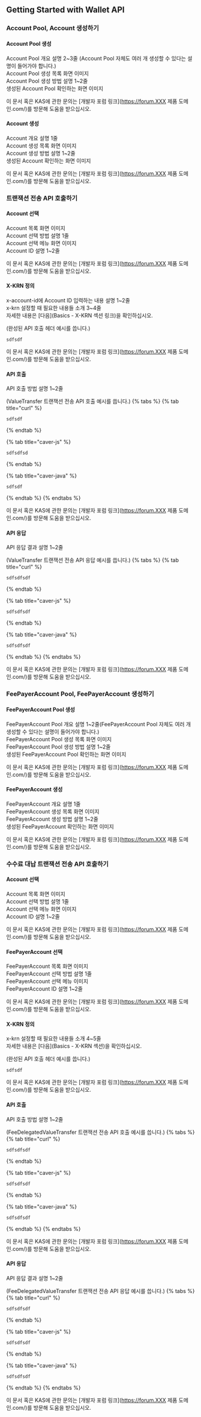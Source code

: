 ##  Getting Started with Wallet API
### Account Pool, Account 생성하기
#### Account Pool 생성
Account Pool 개요 설명 2~3줄 (Account Pool 자체도 여러 개 생성할 수 있다는 설명이 들어가야 합니다.)  
Account Pool 생성 목록 화면 이미지  
Account Pool 생성 방법 설명 1~2줄  
생성된 Account Pool 확인하는 화면 이미지  
   
이 문서 혹은 KAS에 관한 문의는 [개발자 포럼 링크](https://forum.XXX 제품 도메인.com/)를 방문해 도움을 받으십시오.  

#### Account 생성
Account 개요 설명 1줄  
Account 생성 목록 화면 이미지  
Account 생성 방법 설명 1~2줄  
생성된 Account 확인하는 화면 이미지  
   
이 문서 혹은 KAS에 관한 문의는 [개발자 포럼 링크](https://forum.XXX 제품 도메인.com/)를 방문해 도움을 받으십시오.  

### 트랜잭션 전송 API 호출하기
#### Account 선택
Account 목록 화면 이미지  
Account 선택 방법 설명 1줄  
Account 선택 메뉴 화면 이미지  
Account ID 설명 1~2줄  
   
이 문서 혹은 KAS에 관한 문의는 [개발자 포럼 링크](https://forum.XXX 제품 도메인.com/)를 방문해 도움을 받으십시오.  

#### X-KRN 정의
x-account-id에 Account ID 입력하는 내용 설명 1~2줄  
x-krn 설정할 때 필요한 내용들 소개 3~4줄  
자세한 내용은 [다음](Basics - X-KRN 섹션 링크)을 확인하십시오.  
   
(완성된 API 호출 헤더 예시를 씁니다.)
```text
sdfsdf
```
   
이 문서 혹은 KAS에 관한 문의는 [개발자 포럼 링크](https://forum.XXX 제품 도메인.com/)를 방문해 도움을 받으십시오.  

#### API 호출
API 호출 방법 설명 1~2줄  
   
(ValueTransfer 트랜잭션 전송 API 호출 예시를 씁니다.)
{% tabs %}
{% tab title="curl" %}
```text
sdfsdf
```
{% endtab %}

{% tab title="caver-js" %}
```text
sdfsdfsd
```
{% endtab %}

{% tab title="caver-java" %}
```text
sdfsdf
```
{% endtab %}
{% endtabs %}

이 문서 혹은 KAS에 관한 문의는 [개발자 포럼 링크](https://forum.XXX 제품 도메인.com/)를 방문해 도움을 받으십시오.  

#### API 응답
API 응답 결과 설명 1~2줄  
   
(ValueTransfer 트랜잭션 전송 API 응답 예시를 씁니다.)
{% tabs %}
{% tab title="curl" %}
```text
sdfsdfsdf
```
{% endtab %}

{% tab title="caver-js" %}
```text
sdfsdfsdf
```
{% endtab %}

{% tab title="caver-java" %}
```text
sdfsdfsdf
```
{% endtab %}
{% endtabs %}

이 문서 혹은 KAS에 관한 문의는 [개발자 포럼 링크](https://forum.XXX 제품 도메인.com/)를 방문해 도움을 받으십시오.  

### FeePayerAccount Pool, FeePayerAccount 생성하기
#### FeePayerAccount Pool 생성
FeePayerAccount Pool 개요 설명 1~2줄(FeePayerAccount Pool 자체도 여러 개 생성할 수 있다는 설명이 들어가야 합니다.)  
FeePayerAccount Pool 생성 목록 화면 이미지  
FeePayerAccount Pool 생성 방법 설명 1~2줄  
생성된 FeePayerAccount Pool 확인하는 화면 이미지  
   
이 문서 혹은 KAS에 관한 문의는 [개발자 포럼 링크](https://forum.XXX 제품 도메인.com/)를 방문해 도움을 받으십시오.

#### FeePayerAccount 생성
FeePayerAccount 개요 설명 1줄  
FeePayerAccount 생성 목록 화면 이미지  
FeePayerAccount 생성 방법 설명 1~2줄  
생성된 FeePayerAccount 확인하는 화면 이미지  

이 문서 혹은 KAS에 관한 문의는 [개발자 포럼 링크](https://forum.XXX 제품 도메인.com/)를 방문해 도움을 받으십시오.

### 수수료 대납 트랜잭션 전송 API 호출하기
#### Account 선택
Account 목록 화면 이미지  
Account 선택 방법 설명 1줄  
Account 선택 메뉴 화면 이미지  
Account ID 설명 1~2줄  
   
이 문서 혹은 KAS에 관한 문의는 [개발자 포럼 링크](https://forum.XXX 제품 도메인.com/)를 방문해 도움을 받으십시오.  

#### FeePayerAccount 선택
FeePayerAccount 목록 화면 이미지  
FeePayerAccount 선택 방법 설명 1줄  
FeePayerAccount 선택 메뉴 이미지  
FeePayerAccount ID 설명 1~2줄  
   
이 문서 혹은 KAS에 관한 문의는 [개발자 포럼 링크](https://forum.XXX 제품 도메인.com/)를 방문해 도움을 받으십시오.

#### X-KRN 정의
x-krn 설정할 때 필요한 내용들 소개 4~5줄  
자세한 내용은 [다음](Basics - X-KRN 섹션)을 확인하십시오.  
   
(완성된 API 호출 헤더 예시를 씁니다.)
```text
sdfsdf
```

이 문서 혹은 KAS에 관한 문의는 [개발자 포럼 링크](https://forum.XXX 제품 도메인.com/)를 방문해 도움을 받으십시오.

#### API 호출
API 호출 방법 설명 1~2줄  
   
(FeeDelegatedValueTransfer 트랜잭션 전송 API 호출 예시를 씁니다.)
{% tabs %}
{% tab title="curl" %}
```text
sdfsdfsdf
```
{% endtab %}

{% tab title="caver-js" %}
```text
sdfsdfsdf
```
{% endtab %}

{% tab title="caver-java" %}
```text
sdfsdfsdf
```
{% endtab %}
{% endtabs %}

이 문서 혹은 KAS에 관한 문의는 [개발자 포럼 링크](https://forum.XXX 제품 도메인.com/)를 방문해 도움을 받으십시오.

#### API 응답
API 응답 결과 설명 1~2줄  
   
(FeeDelegatedValueTransfer 트랜잭션 전송 API 응답 예시를 씁니다.)
{% tabs %}
{% tab title="curl" %}
```text
sdfsdfsdf
```
{% endtab %}

{% tab title="caver-js" %}
```text
sdfsdfsdf
```
{% endtab %}

{% tab title="caver-java" %}
```text
sdfsdfsdf
```
{% endtab %}
{% endtabs %}

이 문서 혹은 KAS에 관한 문의는 [개발자 포럼 링크](https://forum.XXX 제품 도메인.com/)를 방문해 도움을 받으십시오.
